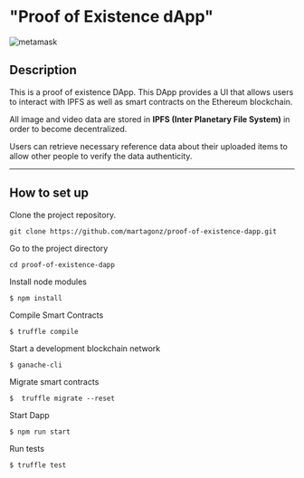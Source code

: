 # "Proof of Existence dApp" 

![metamask](https://github.com/martagonz/proof-of-existence-dapp/master/public/techStack.png?raw=true "metamask")
<!--  -->

## Description  

This is a proof of existence DApp. This DApp provides a UI that allows users to interact with IPFS as well as smart contracts on the Ethereum blockchain. 

All image and video data are stored in **IPFS (Inter Planetary File System)** in order to become decentralized. 

Users can retrieve necessary reference data about their uploaded items to allow other people to verify the data authenticity.

***

## How to set up
<!--  -->

Clone the project repository.

```
git clone https://github.com/martagonz/proof-of-existence-dapp.git
```

Go to the project directory

```
cd proof-of-existence-dapp
```

Install node modules

```
$ npm install
```

Compile Smart Contracts

```
$ truffle compile
```

Start a development blockchain network

```
$ ganache-cli
```

Migrate smart contracts

```
$  truffle migrate --reset
```

Start Dapp

```
$ npm run start
```

Run tests

```sh
$ truffle test 
```
